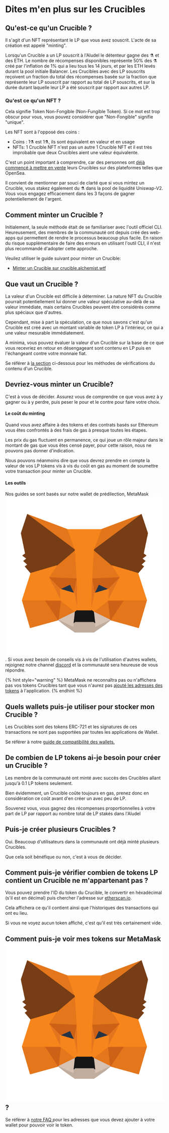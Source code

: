 # Dites m'en plus sur les Crucibles

## Qu'est-ce qu'un Crucible ?

Il s'agit d'un NFT représentant le LP que vous avez souscrit. L'acte de sa création est appelé "minting".

Lorsqu'un Crucible a un LP souscrit à l'Aludel le détenteur gagne des ⚗️ et des ETH. Le nombre de récompenses disponibles représente 50% des ⚗️ créé par l'inflation de 1% qui a lieu tous les 14 jours, et par les ETH levés durant la pool initiale Balancer. Les Crucibles avec des LP souscrits reçoivent un fraction du total des récompenses basée sur la fraction que représente leur LP souscrit par rapport au total de LP souscrits, et sur la durée durant laquelle leur LP a été souscrit par rapport aux autres LP.

### Qu'est ce qu'un NFT ?

Cela signifie Token Non-Fongible \(Non-Fungible Token\). Si ce mot est trop obscur pour vous, vous pouvez considérer que "Non-Fongible" signifie "unique".

Les NFT sont à l'opposé des coins :

* Coins : 1⚗️ est 1⚗️, ils sont équivalent en valeur et en usage
* NFTs: 1 Crucible NFT n'est pas un autre 1 Crucible NFT et il est très improbable que deux Crucibles aient une valeur équivalente.

C'est un point important à comprendre, car des personnes ont [déjà commencé à mettre en vente](https://opensea.io/assets/0x54e0395cfb4f39bef66dbcd5bd93cca4e9273d56/620479970925497750675476517677400441094103376596) leurs Crucibles sur des plateformes telles que OpenSea.

Il convient de mentionner par souci de clarté que si vous mintez un Crucible, vous stakez également du ⚗️ dans la pool de liquidité Uniswap-V2. Vous vous engagez efficacement dans les 3 façons de gagner potentiellement de l'argent.

## Comment minter un Crucible ?

Initialement, la seule méthode était de se familiariser avec l'outil officiel CLI. Heureusement, des membres de la communauté ont depuis créé des web-apps qui permettent de rendre le processus beaucoup plus facile. En raison du risque supplémentaire de faire des erreurs en utilisant l'outil CLI, il n'est plus recommandé d'adopter cette approche.

Veuilez utiliser le guide suivant pour minter un Crucible:

* [Minter un Crucible sur crucible.alchemist.wtf](guides-crucible.alchemist.wtf/)

## Que vaut un Crucible ?

La valeur d'un Crucible est difficile à déterminer. La nature NFT du Crucible pourrait potentiellement lui donner une valeur spéculative au-delà de sa valeur immédiate, mais certains Crucibles peuvent être considérés comme plus spéciaux que d'autres.

Cependant, mise à part la spéculation, ce que nous savons c'est qu'un Crucible est créé avec un montant variable de token LP à l'intérieur, ce qui a une valeur mesurable immédiatement.

A minima, vous pouvez évaluer la valeur d'un Crucible sur la base de ce que vous recevriez en retour en désengageant sont contenu en LP puis en l'échangeant contre votre monnaie fiat.

Se référer à [la section](teach-me-about-crucibles.md#how-can-i-check-how-many-lp-tokens-someone-elses-crucible-is-worth) ci-dessous pour les méthodes de vérifications du contenu d'un Crucible.

## Devriez-vous minter un Crucible?

C'est à vous de décider. Assurez vous de comprendre ce que vous avez à y gagner ou à y perdre, puis peser le pour et le contre pour faire votre choix.

#### Le coût du minting

Quand vous avez affaire à des tokens et des contrats basés sur Ethereum vous êtes confrontés à des frais de gas à presque toutes les étapes.

Les prix du gas fluctuent en permanence, ce qui joue un rôle majeur dans le montant de gas que vous êtes censé payer, pour cette raison, nous ne pouvons pas donner d'indication.

Nous pouvons néanmoins dire que vous devrez prendre en compte la valeur de vos LP tokens vis à vis du coût en gas au moment de soumettre votre transaction pour minter un Crucible.

#### Les outils

Nos guides se sont basés sur notre wallet de prédilection, MetaMask ![](../.gitbook/assets/metamask-fox.svg). Si vous avez besoin de conseils vis à vis de l'utilisation d'autres wallets, rejoignez notre channel [discord](http://discord.alchemist.wtf) et la communauté sera heureuse de vous répondre.

{% hint style="warning" %}
MetaMask ne reconnaîtra pas ou n'affichera pas vos tokens Crucibles tant que vous n'aurez pas [ajouté les adresses des tokens](faq.md#why-cant-i-see-my-mist-in-my-wallet) à l'application. 
{% endhint %}

## Quels wallets puis-je utiliser pour stocker mon Crucible ?

Les Crucibles sont des tokens ERC-721 et les signatures de ces transactions ne sont pas supportées par toutes les applications de Wallet.

Se référer à notre [guide de compatibilité des wallets.](wallet-compatibility.md)

##  De combien de LP tokens ai-je besoin pour créer un Crucible ?

Les membre de la communauté ont minté avec succès des Crucibles allant jusqu'à 0.1 LP tokens seulement.

Bien évidemment, un Crucible coûte toujours en gas, prenez donc en considération ce coût avant d'en créer un avec peu de LP.

Souvenez vous, vous gagnez des récompenses proportionnelles à votre part de LP par rapport au nombre total de LP stakés dans l'Aludel

## Puis-je créer plusieurs Crucibles ?

Oui. Beaucoup d'utilisateurs dans la communauté ont déjà minté plusieurs Crucibles.

Que cela soit bénéfique ou non, c'est à vous de décider.

## Comment puis-je vérifier combien de tokens LP contient un Crucible ne m'appartenant pas ?

Vous pouvez prendre l'ID du token du Crucible, le convertir en héxadécimal \(s'il est en décimal\) puis chercher l'adresse sur [etherscan.io](https://etherscan.io).

Cela affichera ce qu'il contient ainsi que l'historiques des transactions qui ont eu lieu.

Si vous ne voyez aucun token affiché, c'est qu'il est très certainement vide.

## Comment puis-je voir mes tokens sur MetaMask ![](../.gitbook/assets/metamask-fox.svg) ?

Se référer à [notre FAQ ](faq.md#why-cant-i-see-my-mist-in-my-wallet)pour les adresses que vous devez ajouter à votre wallet pour pouvoir voir le token.

